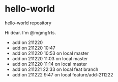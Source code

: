 # hello-world
hello-world repository

Hi dear. 
I'm @mgmgfrts.

- add on 211220
- add on 211220 10:47
- add on 211220 10:53 on local master
- add on 211220 11:03 on local master
- add on 211220 11:14 on local master
- add on 211221 22:33 on local feat branch
- add on 211222 9:47 on local feature/add-211222

